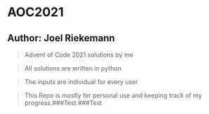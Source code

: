 # AOC2021
## Author: Joel Riekemann

> Advent of Code 2021 solutions by me

> All solutions are written in python

> The inputs are individual for every user

> This Repo is mostly for personal use and keeping track of my progress.###Test
###Test
